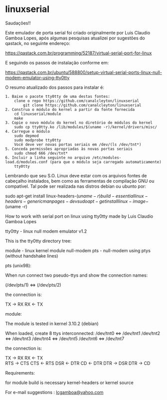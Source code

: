 # linuxserial

Saudações!!

Este emulador de porta serial foi criado originalmente por Luis Claudio Gamboa Lopes,
após algumas pesquisas atualizei por sugestões do qastack, no seguinte endereço:

https://qastack.com.br/programming/52187/virtual-serial-port-for-linux

E seguindo os passos de instalação conforme em:

https://qastack.com.br/ubuntu/588800/setup-virtual-serial-ports-linux-null-modem-emulator-using-tty0tty

O resumo atualizado dos passos para instalar é:

    1. Baixe o pacote tty0tty de uma destas fontes:
        clone o repo https://github.com/canalcleyton/linuxserial
            git clone https://github.com/canalcleyton/linuxserial
    2. Construa o módulo do kernel a partir da fonte fornecida
        cd linuxserial/module
        make
    3. Copie o novo módulo do kernel no diretório de módulos do kernel
        sudo cp tty0tty.ko /lib/modules/$(uname -r)/kernel/drivers/misc/
    4. Carregue o módulo
        sudo depmod
        sudo modprobe tty0tty
        Você deve ver novas portas seriais em /dev/(ls /dev/tnt*)
    5. Conceda permissões apropriadas às novas portas seriais
        sudo chmod 666 /dev/tnt*
    6. Incluir a linha seguinte no arquivo /etc/modules-load.d/modules.conf (para que o módulo seja carregado automaticamente)
    	tty0tty

Lembrando que seu S.O. Linux deve estar com os arquivos fontes de cabeçalho instalados, bem como as ferramentas
de compilação GNU ou compatível. Tal pode ser realizada nas distros debian ou ubunto por:

sudo apt-get install linux-headers-$(uname -r) build-essential linux-headers-generic manpages-dev
sudo apt-get install linux-image-$(uname -r)
 
How to work with serial port on linux using tty0tty made by Luis Claudio Gamboa Lopes

tty0tty - linux null modem emulator v1.2 


This is the tty0tty directory tree:

  module         - linux kernel module null-modem
  pts		 - null-modem using ptys (without handshake lines)


pts (unix98): 

  When run connect two pseudo-ttys and show the connection names:

  (/dev/pts/1) <=> (/dev/pts/2) 

  the connection is:
  
  TX -> RX
  RX <- TX 	



module:

 The module is tested in kernel 3.10.2 (debian) 

  When loaded, create 8 ttys interconnected:
  /dev/tnt0  <=>  /dev/tnt1 
  /dev/tnt2  <=>  /dev/tnt3 
  /dev/tnt4  <=>  /dev/tnt5 
  /dev/tnt6  <=>  /dev/tnt7 

  the connection is:
  
  TX   ->  RX
  RX   <-  TX 	
  RTS  ->  CTS
  CTS  <-  RTS
  DSR  <-  DTR
  CD   <-  DTR
  DTR  ->  DSR
  DTR  ->  CD
  

Requirements:

  for module build is necessary kernel-headers or kernel source


For e-mail suggestions :  lcgamboa@yahoo.com
